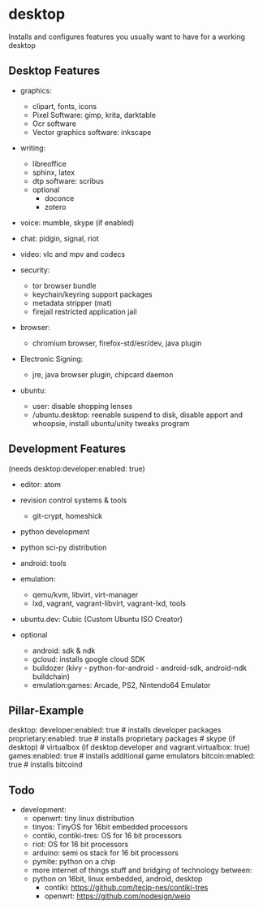 # desktop

Installs and configures features you usually want to have for a working desktop

## Desktop Features

* graphics:
    * clipart, fonts, icons
    * Pixel Software: gimp, krita, darktable
    * Ocr software
    * Vector graphics software: inkscape

* writing:
    * libreoffice
    * sphinx, latex
    * dtp software: scribus
    * optional
        * doconce
        * zotero

* voice: mumble, skype (if enabled)
* chat: pidgin, signal, riot
* video: vlc and mpv and codecs
* security:
    * tor browser bundle
    * keychain/keyring support packages
    * metadata stripper (mat)
    * firejail restricted application jail

* browser:
    * chromium browser, firefox-std/esr/dev, java plugin

* Electronic Signing: 
    * jre, java browser plugin, chipcard daemon

* ubuntu:
    * user: disable shopping lenses
    * /ubuntu.desktop: reenable suspend to disk, disable apport and whoopsie, install ubuntu/unity tweaks program

## Development Features

(needs desktop:developer:enabled: true)

* editor: atom
* revision control systems & tools
    * git-crypt, homeshick
* python development 
* python sci-py distribution
* android: tools
* emulation:
  * qemu/kvm, libvirt, virt-manager
  * lxd, vagrant, vagrant-libvirt, vagrant-lxd, tools
* ubuntu.dev: Cubic (Custom Ubuntu ISO Creator)

* optional
    * android: sdk & ndk
    * gcloud: installs google cloud SDK
    * buildozer (kivy - python-for-android - android-sdk, android-ndk buildchain)
    * emulation:games: Arcade, PS2, Nintendo64 Emulator

## Pillar-Example

desktop:
  developer:enabled: true    # installs developer packages
  proprietary:enabled: true   # installs proprietary packages
    # skype (if desktop)
    # virtualbox (if desktop.developer and vagrant.virtualbox: true)
  games:enabled: true        # installs additional game emulators
  bitcoin:enabled: true      # installs bitcoind
  
## Todo

* development:
   * openwrt: tiny linux distribution
   * tinyos: TinyOS for 16bit embedded processors
   * contiki, contiki-tres: OS for 16 bit processors
   * riot: OS for 16 bit processors
   * arduino: semi os stack for 16 bit processors
   * pymite: python on a chip
   * more internet of things stuff and bridging of technology between:
    *  python on 16bit, linux embedded, android, desktop 
       * contiki: https://github.com/tecip-nes/contiki-tres
       * openwrt: https://github.com/nodesign/weio
